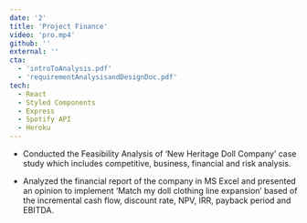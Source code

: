 ```yaml
---
date: '2'
title: 'Project Finance'
video: 'pro.mp4'
github: ''
external: ''
cta:
  - 'introToAnalysis.pdf'
  - 'requirementAnalysisandDesignDoc.pdf'
tech:
  - React
  - Styled Components
  - Express
  - Spotify API
  - Heroku
---
```


- Conducted the Feasibility Analysis of ‘New Heritage Doll Company’ case study which includes competitive, business, financial and risk analysis.

- Analyzed the financial report of the company in MS Excel and presented an opinion to implement ‘Match my doll clothing line expansion’ based of the incremental cash flow, discount rate, NPV, IRR, payback period and EBITDA.
